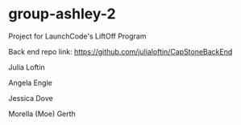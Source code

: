 # group-ashley-2

Project for LaunchCode's LiftOff Program

Back end repo link: https://github.com/julialoftin/CapStoneBackEnd

Julia Loftin

Angela Engle

Jessica Dove

Morella (Moe) Gerth

